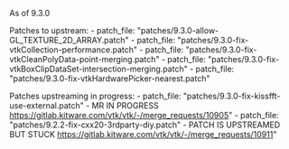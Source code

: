 As of 9.3.0

Patches to upstream:
    - patch_file: "patches/9.3.0-allow-GL_TEXTURE_2D_ARRAY.patch"
    - patch_file: "patches/9.3.0-fix-vtkCollection-performance.patch"
    - patch_file: "patches/9.3.0-fix-vtkCleanPolyData-point-merging.patch"
    - patch_file: "patches/9.3.0-fix-vtkBoxClipDataSet-intersection-merging.patch"
    - patch_file: "patches/9.3.0-fix-vtkHardwarePicker-nearest.patch"

Patches upstreaming in progress:
    - patch_file: "patches/9.3.0-fix-kissfft-use-external.patch"
      - MR IN PROGRESS https://gitlab.kitware.com/vtk/vtk/-/merge_requests/10905"
    - patch_file: "patches/9.2.2-fix-cxx20-3rdparty-diy.patch"
      - PATCH IS UPSTREAMED BUT STUCK https://gitlab.kitware.com/vtk/vtk/-/merge_requests/10911"
